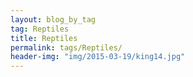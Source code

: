 ```yaml
---
layout: blog_by_tag
tag: Reptiles
title: Reptiles
permalink: tags/Reptiles/
header-img: "img/2015-03-19/king14.jpg"
---
```

